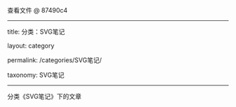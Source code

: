 查看文件 @ 87490c4 


 
---

 
title: 分类：SVG笔记

 
layout: category

 
permalink: /categories/SVG笔记/

 
taxonomy: SVG笔记

 
---

 


 
分类《SVG笔记》下的文章
